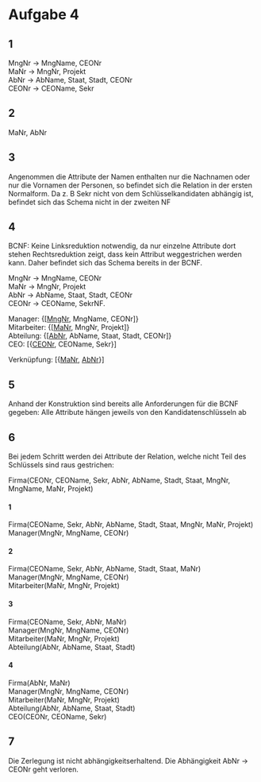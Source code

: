 # Aufgabe 4
## 1
MngNr -> MngName, CEONr \
MaNr -> MngNr, Projekt \
AbNr -> AbName, Staat, Stadt, CEONr \
CEONr -> CEOName, Sekr 

## 2
MaNr, AbNr

## 3
Angenommen die Attribute der Namen enthalten nur die Nachnamen oder nur die Vornamen der Personen, so befindet sich die Relation in der ersten Normalform.
Da z. B Sekr nicht von dem Schlüsselkandidaten abhängig ist, befindet sich das Schema nicht in der zweiten NF

## 4
BCNF:
Keine Linksreduktion notwendig, da nur einzelne Attribute dort stehen
Rechtsreduktion zeigt, dass kein Attribut weggestrichen werden kann. Daher befindet sich das Schema bereits in der BCNF.

MngNr -> MngName, CEONr \
MaNr -> MngNr, Projekt \
AbNr -> AbName, Staat, Stadt, CEONr \
CEONr -> CEOName, SekrNF.

Manager: {[<span style="text-decoration: underline">MngNr</span>, MngName, CEONr]} \
Mitarbeiter: {[<span style="text-decoration: underline">MaNr</span>, MngNr, Projekt]} \
Abteilung: {[<span style="text-decoration: underline">AbNr</span>, AbName, Staat, Stadt, CEONr]} \
CEO: [{<span style="text-decoration: underline">CEONr</span>, CEOName, Sekr}]

Verknüpfung: [{<span style="text-decoration: underline">MaNr</span>, <span style="text-decoration: underline">AbNr</span>}]

## 5
Anhand der Konstruktion sind bereits alle Anforderungen für die BCNF gegeben: Alle Attribute hängen jeweils von den Kandidatenschlüsseln ab

## 6
Bei jedem Schritt werden dei Attribute der Relation, welche nicht Teil des Schlüssels sind raus gestrichen:

Firma(CEONr, CEOName, Sekr, AbNr, AbName, Stadt, Staat, MngNr, MngName, MaNr, Projekt)

#### 1
Firma(CEOName, Sekr, AbNr, AbName, Stadt, Staat, MngNr, MaNr, Projekt) \
Manager(MngNr, MngName, CEONr)

#### 2
Firma(CEOName, Sekr, AbNr, AbName, Stadt, Staat, MaNr) \
Manager(MngNr, MngName, CEONr) \
Mitarbeiter(MaNr, MngNr, Projekt)

#### 3
Firma(CEOName, Sekr, AbNr, MaNr) \
Manager(MngNr, MngName, CEONr) \
Mitarbeiter(MaNr, MngNr, Projekt) \
Abteilung(AbNr, AbName, Staat, Stadt)

#### 4
Firma(AbNr, MaNr) \
Manager(MngNr, MngName, CEONr) \
Mitarbeiter(MaNr, MngNr, Projekt) \
Abteilung(AbNr, AbName, Staat, Stadt) \
CEO(CEONr, CEOName, Sekr)


## 7

Die Zerlegung ist nicht abhängigkeitserhaltend. Die Abhängigkeit AbNr -> CEONr geht verloren.